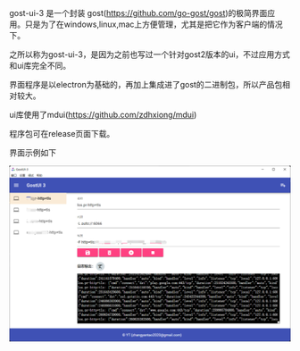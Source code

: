 gost-ui-3 是一个封装 gost(https://github.com/go-gost/gost)的极简界面应用。只是为了在windows,linux,mac上方便管理，尤其是把它作为客户端的情况下。

之所以称为gost-ui-3，是因为之前也写过一个针对gost2版本的ui，不过应用方式和ui库完全不同。

界面程序是以electron为基础的，再加上集成进了gost的二进制包，所以产品包相对较大。

ui库使用了mdui(https://github.com/zdhxiong/mdui)

程序包可在release页面下载。

界面示例如下

![界面示例](gost-ui-3-ui-sample.png)